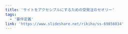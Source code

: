 ```yaml
---
title: 'サイトをアクセシブルにするための受発注のセオリー'
tags:
  - '要件定義'
link: 'https://www.slideshare.net/rikiha/ss-69856034'
---
```

